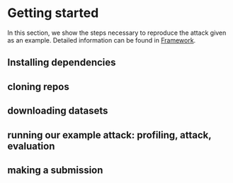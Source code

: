 # Getting started

In this section, we show the steps necessary to reproduce the attack given as an example. Detailed information can be found in [Framework](./framework.md).

## Installing dependencies

## cloning repos
## downloading datasets
## running our example attack: profiling, attack, evaluation
## making a submission
